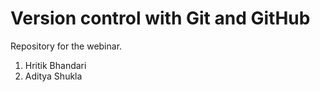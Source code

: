 # Version control with Git and GitHub
 Repository for the webinar.



1. Hritik Bhandari
2. Aditya Shukla